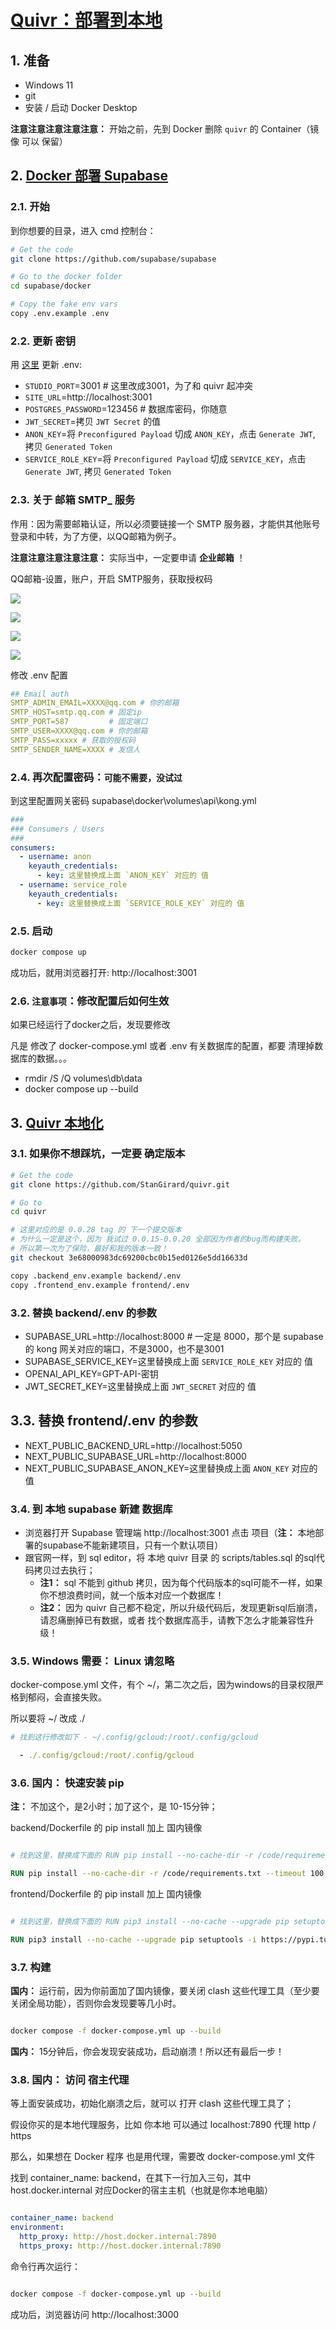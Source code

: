# [Quivr：部署到本地](https://github.com/StanGirard/quivr)

## 1. 准备

+ Windows 11
+ git
+ 安装 / 启动 Docker Desktop

**注意注意注意注意注意：** 开始之前，先到 Docker 删除 `quivr` 的 Container（镜像 可以 保留）

## 2. [Docker 部署 Supabase](https://supabase.com/docs/guides/self-hosting/docker)

### 2.1. 开始

到你想要的目录，进入 cmd 控制台：

``` bash
# Get the code
git clone https://github.com/supabase/supabase

# Go to the docker folder
cd supabase/docker

# Copy the fake env vars
copy .env.example .env

```

### 2.2. 更新 密钥

用 [这里](https://supabase.com/docs/guides/self-hosting/docker#generate-api-keys) 更新 .env:

+ `STUDIO_PORT`=3001    # 这里改成3001，为了和 quivr 起冲突
+ `SITE_URL`=http://localhost:3001
+ `POSTGRES_PASSWORD`=123456      # 数据库密码，你随意
+ `JWT_SECRET`=拷贝 `JWT Secret` 的值
+ `ANON_KEY`=将 `Preconfigured Payload` 切成 `ANON_KEY`，点击 `Generate JWT`, 拷贝 `Generated Token`
+ `SERVICE_ROLE_KEY`=将 `Preconfigured Payload` 切成 `SERVICE_KEY`，点击 `Generate JWT`, 拷贝 `Generated Token`

### 2.3. 关于 邮箱 SMTP_ 服务

作用：因为需要邮箱认证，所以必须要链接一个 SMTP 服务器，才能供其他账号登录和中转，为了方便，以QQ邮箱为例子。

**注意注意注意注意注意：** 实际当中，一定要申请 **企业邮箱** ！

QQ邮箱-设置，账户，开启 SMTP服务，获取授权码

![](../../../images/20230630160225.png)

![](../../../images/20230630160430.png)

![](../../../images/20230630160545.png)

![](../../../images/20230630160832.png)


修改 .env 配置

``` yml
## Email auth
SMTP_ADMIN_EMAIL=XXXX@qq.com # 你的邮箱
SMTP_HOST=smtp.qq.com # 固定ip
SMTP_PORT=587         # 固定端口
SMTP_USER=XXXX@qq.com # 你的邮箱
SMTP_PASS=xxxxx # 获取的授权码
SMTP_SENDER_NAME=XXXX # 发信人
```

### 2.4. 再次配置密码：`可能不需要，没试过`

到这里配置网关密码 supabase\docker\volumes\api\kong.yml

``` yml
###
### Consumers / Users
###
consumers:
  - username: anon
    keyauth_credentials:
      - key: 这里替换成上面 `ANON_KEY` 对应的 值
  - username: service_role
    keyauth_credentials:
      - key: 这里替换成上面 `SERVICE_ROLE_KEY` 对应的 值

```


### 2.5. 启动

``` bash
docker compose up
```

成功后，就用浏览器打开: http://localhost:3001

### 2.6. `注意事项`：修改配置后如何生效

如果已经运行了docker之后，发现要修改

凡是 修改了 docker-compose.yml 或者 .env 有关数据库的配置，都要 清理掉数据库的数据。。。

+ rmdir /S /Q volumes\db\data
+ docker compose up --build

## 3. [Quivr 本地化](https://github.com/StanGirard/quivr)

### 3.1. **如果你不想踩坑，一定要** 确定版本

``` bash
# Get the code
git clone https://github.com/StanGirard/quivr.git

# Go to
cd quivr

# 这里对应的是 0.0.28 tag 的 下一个提交版本
# 为什么一定是这个，因为 我试过 0.0.15-0.0.20 全部因为作者的bug而构建失败。
# 所以第一次为了保险，最好和我的版本一致！
git checkout 3e68000983dc69200cbc0b15ed0126e5dd16633d

copy .backend_env.example backend/.env
copy .frontend_env.example frontend/.env

```

### 3.2. 替换 backend/.env 的参数

+ SUPABASE_URL=http://localhost:8000 # 一定是 8000，那个是 supabase 的 kong 网关对应的端口，不是3000，也不是3001
+ SUPABASE_SERVICE_KEY=这里替换成上面 `SERVICE_ROLE_KEY` 对应的 值 
+ OPENAI_API_KEY=GPT-API-密钥
+ JWT_SECRET_KEY=这里替换成上面 `JWT_SECRET` 对应的 值

## 3.3. 替换 frontend/.env 的参数

+ NEXT_PUBLIC_BACKEND_URL=http://localhost:5050
+ NEXT_PUBLIC_SUPABASE_URL=http://localhost:8000
+ NEXT_PUBLIC_SUPABASE_ANON_KEY=这里替换成上面 `ANON_KEY` 对应的 值

### 3.4. 到 本地 supabase 新建 数据库

+ 浏览器打开 Supabase 管理端 http://localhost:3001 点击 项目（**注：** 本地部署的supabase不能新建项目，只有一个默认项目）
+ 跟官网一样，到 sql editor，将 本地 quivr 目录 的 scripts/tables.sql 的sql代码拷贝过去执行；
  - **注1：** sql 不能到 github 拷贝，因为每个代码版本的sql可能不一样，如果你不想浪费时间，就一个版本对应一个数据库！
  - **注2：** 因为 quivr 自己都不稳定，所以升级代码后，发现更新sql后崩溃，请忍痛删掉已有数据，或者 找个数据库高手，请教下怎么才能兼容性升级！

### 3.5. **Windows 需要：** Linux 请忽略

docker-compose.yml 文件，有个 ~/，第二次之后，因为windows的目录权限严格到郁闷，会直接失败。

所以要将 ~/ 改成 ./


``` yml
# 找到这行修改如下 - ~/.config/gcloud:/root/.config/gcloud

  - ./.config/gcloud:/root/.config/gcloud

```

### 3.6. **国内：** 快速安装 pip

**注：** 不加这个，是2小时；加了这个，是 10-15分钟；

backend/Dockerfile 的 pip install 加上 国内镜像

``` Dockerfile

# 找到这里，替换成下面的 RUN pip install --no-cache-dir -r /code/requirements.txt --timeout 100

RUN pip install --no-cache-dir -r /code/requirements.txt --timeout 100 -i https://pypi.tuna.tsinghua.edu.cn/simple --trusted-host pypi.tuna.tsinghua.edu.cn

```

frontend/Dockerfile 的 pip install 加上 国内镜像

``` Dockerfile

# 找到这里，替换成下面的 RUN pip3 install --no-cache --upgrade pip setuptools

RUN pip3 install --no-cache --upgrade pip setuptools -i https://pypi.tuna.tsinghua.edu.cn/simple --trusted-host pypi.tuna.tsinghua.edu.cn

```

### 3.7. 构建

**国内：** 运行前，因为你前面加了国内镜像，要关闭 clash 这些代理工具（至少要关闭全局功能），否则你会发现要等几小时。

``` bash

docker compose -f docker-compose.yml up --build

```

**国内：** 15分钟后，你会发现安装成功，启动崩溃！所以还有最后一步！

### 3.8. **国内：** 访问 宿主代理

等上面安装成功，初始化崩溃之后，就可以 打开 clash 这些代理工具了；

假设你买的是本地代理服务，比如 你本地 可以通过 localhost:7890 代理 http / https

那么，如果想在 Docker 程序 也是用代理，需要改 docker-compose.yml 文件

找到 container_name: backend，在其下一行加入三句，其中 host.docker.internal 对应Docker的宿主主机（也就是你本地电脑）

``` yml

container_name: backend
environment:
  http_proxy: http://host.docker.internal:7890
  https_proxy: http://host.docker.internal:7890
```

命令行再次运行：

``` bash

docker compose -f docker-compose.yml up --build

```

成功后，浏览器访问 http://localhost:3000 